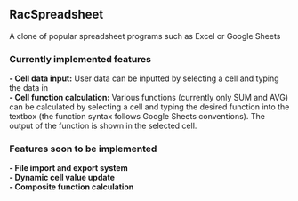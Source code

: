<h2> RacSpreadsheet </h2>

  A clone of popular spreadsheet programs such as Excel or Google Sheets

<h3> Currently implemented features </h3>

  <b>- Cell data input:</b> User data can be inputted by selecting a cell and typing the data in <br>
  <b>- Cell function calculation:</b> Various functions (currently only SUM and AVG) can be calculated by selecting a cell and typing the desired function into the textbox (the function syntax follows Google Sheets conventions). The output of the function is shown in the selected cell. <br>
  
<h3> Features soon to be implemented </h3>

  <b>- File import and export system</b> <br>
  <b>- Dynamic cell value update</b> <br>
  <b>- Composite function calculation</b> <br>

